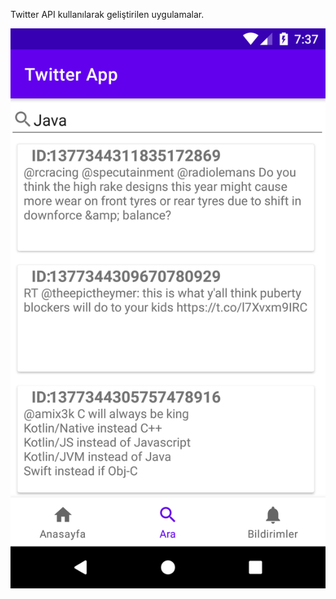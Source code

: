 Twitter API kullanılarak geliştirilen uygulamalar.

![](https://github.com/oguzcihan/TwitterApi_Workspace/blob/Main/Pic/AndroidSearchTimeline.png)


